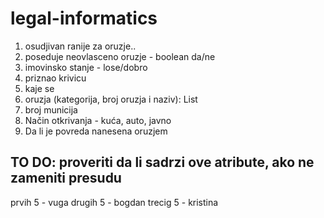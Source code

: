 # legal-informatics

1. osudjivan ranije za oruzje..
2. poseduje neovlasceno oruzje - boolean da/ne
3. imovinsko stanje - lose/dobro
4. priznao krivicu
5. kaje se
6. oruzja (kategorija, broj oruzja i naziv): List<Oruzje>
7. broj municija
8. Način otkrivanja - kuća, auto, javno
9. Da li je povreda nanesena oruzjem

## TO DO: proveriti da li sadrzi ove atribute, ako ne zameniti presudu

prvih 5 - vuga
drugih 5 - bogdan
trecig 5 - kristina
